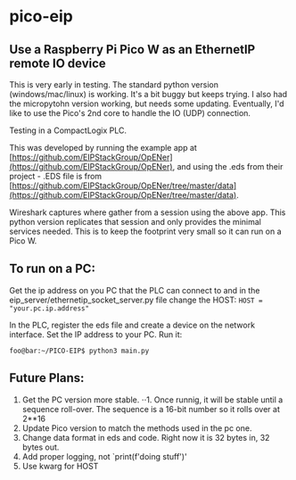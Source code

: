 # pico-eip
## Use a Raspberry Pi Pico W as an EthernetIP remote IO device

This is very early in testing. The standard python version (windows/mac/linux) is working. It's a bit buggy but keeps trying. I also had the micropytohn version working, but needs some updating. Eventually, I'd like to use the Pico's 2nd core to handle the IO (UDP) connection.

Testing in a CompactLogix PLC.

This was developed by running the example app at [https://github.com/EIPStackGroup/OpENer](https://github.com/EIPStackGroup/OpENer), and using the .eds from their project - .EDS file is from [https://github.com/EIPStackGroup/OpENer/tree/master/data](https://github.com/EIPStackGroup/OpENer/tree/master/data).

Wireshark captures where gather from a session using the above app. This python version replicates that session and only provides the minimal services needed. This is to keep the footprint very small so it can run on a Pico W.

## To run on a PC:
Get the ip address on you PC that the PLC can connect to and in the eip_server/ethernetip_socket_server.py file change the HOST:
`HOST = "your.pc.ip.address"`

In the PLC, register the eds file and create a device on the network interface. Set the IP address to your PC.
Run it:
```console
foo@bar:~/PICO-EIP$ python3 main.py
```

## Future Plans:
1. Get the PC version more stable.
⋅⋅1. Once runnig, it will be stable until a sequence roll-over. The sequence is a 16-bit number so it rolls over at 2**16
2. Update Pico version to match the methods used in the pc one.
3. Change data format in eds and code. Right now it is 32 bytes in, 32 bytes out.
4. Add proper logging, not `print(f'doing stuff')'    
5. Use kwarg for HOST